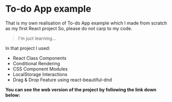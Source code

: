 # To-do App example

That is my own realisation of To-do App example which I made from scratch as my first React project
So, please do not carp to my code.

> I'm juct learning...

In that project I used: 

+ React Class Components
+ Conditional Rendering
+ CSS Component Modules
+ LocalStorage Interactions
+ Drag & Drop Feature using react-beautiful-dnd

**You can see the web version of the project by following the link down below:**

